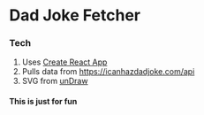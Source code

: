 # Dad Joke Fetcher

### Tech

1. Uses [Create React App](https://github.com/facebook/create-react-app)
2. Pulls data from <https://icanhazdadjoke.com/api>
3. SVG from [unDraw](https://undraw.co/)

#### This is just for fun
